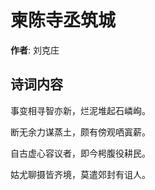 # 柬陈寺丞筑城

**作者**: 刘克庄

## 诗词内容

事变相寻智亦新，烂泥堆起石嶙峋。

断无余力谋蒸土，颇有傍观哂寘薪。

自古虚心容议者，即今枵腹役耕民。

姑尤聊摄皆齐境，莫遣郊封有诅人。

